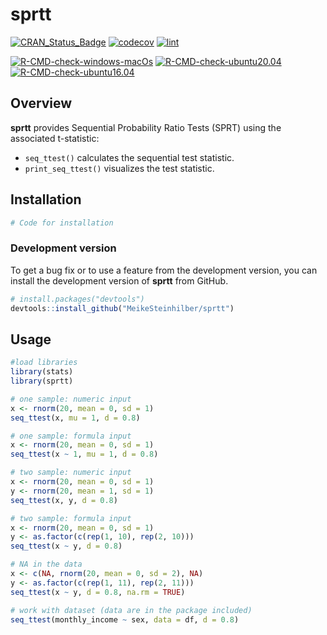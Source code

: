 sprtt
================

<!-- badges: start -->

[![CRAN\_Status\_Badge](http://www.r-pkg.org/badges/version/sprtt?color=green)](https://cran.r-project.org/package=sprtt)
[![codecov](https://codecov.io/gh/MeikeSteinhilber/sprtt/branch/main/graph/badge.svg?token=IQHTDTRBAW)](https://codecov.io/gh/MeikeSteinhilber/sprtt)
[![lint](https://github.com/MeikeSteinhilber/sprtt/actions/workflows/lint.yaml/badge.svg)](https://github.com/MeikeSteinhilber/sprtt/actions/workflows/lint.yaml)

[![R-CMD-check-windows-macOs](https://github.com/MeikeSteinhilber/sprtt/workflows/R-CMD-check-windows-macOs/badge.svg)](https://github.com/MeikeSteinhilber/sprtt/actions)
[![R-CMD-check-ubuntu20.04](https://github.com/MeikeSteinhilber/sprtt/workflows/R-CMD-check-ubuntu20.04/badge.svg)](https://github.com/MeikeSteinhilber/sprtt/actions)
[![R-CMD-check-ubuntu16.04](https://github.com/MeikeSteinhilber/sprtt/workflows/R-CMD-check-ubuntu16.04/badge.svg)](https://github.com/MeikeSteinhilber/sprtt/actions)

<!-- badges: end -->

## Overview

**sprtt** provides Sequential Probability Ratio Tests (SPRT) using the
associated t-statistic:

-   `seq_ttest()` calculates the sequential test statistic.
-   `print_seq_ttest()` visualizes the test statistic.

## Installation

``` r
# Code for installation
```

### Development version

To get a bug fix or to use a feature from the development version, you
can install the development version of **sprtt** from GitHub.

``` r
# install.packages("devtools")
devtools::install_github("MeikeSteinhilber/sprtt")
```

## Usage

``` r
#load libraries
library(stats)
library(sprtt)

# one sample: numeric input
x <- rnorm(20, mean = 0, sd = 1)
seq_ttest(x, mu = 1, d = 0.8)

# one sample: formula input
x <- rnorm(20, mean = 0, sd = 1)
seq_ttest(x ~ 1, mu = 1, d = 0.8)

# two sample: numeric input
x <- rnorm(20, mean = 0, sd = 1)
y <- rnorm(20, mean = 1, sd = 1)
seq_ttest(x, y, d = 0.8)

# two sample: formula input
x <- rnorm(20, mean = 0, sd = 1)
y <- as.factor(c(rep(1, 10), rep(2, 10)))
seq_ttest(x ~ y, d = 0.8)

# NA in the data
x <- c(NA, rnorm(20, mean = 0, sd = 2), NA)
y <- as.factor(c(rep(1, 11), rep(2, 11)))
seq_ttest(x ~ y, d = 0.8, na.rm = TRUE)

# work with dataset (data are in the package included)
seq_ttest(monthly_income ~ sex, data = df, d = 0.8)
```
